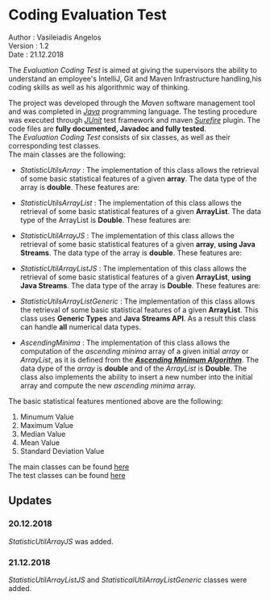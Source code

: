 # Coding Evaluation Test

Author : Vasileiadis Angelos</br>
Version : 1.2 </br>
Date : 21.12.2018  


The *Evaluation Coding Test* is aimed at giving the supervisors the ability to understand an employee's IntelliJ, Git and Maven Infrastructure handling,his coding skills as well as his algorithmic way of thinking.

The project was developed through the *Maven* software management tool and was completed in [*Java*](https://www.oracle.com/java/ "Java's Homepage") programming language. The testing procedure was executed through [*JUnit*](https://junit.org/junit5/ "JUnit's Homepage") test framework and maven [*Surefire*](https://maven.apache.org/surefire/maven-surefire-plugin/ "Surefire's Homepage") plugin. The code files are **fully documented, Javadoc and fully tested**. </br>The *Evaluation Coding Test* consists of six classes, as well as their corresponding test classes. </br>The main classes are the following: 

* *StatisticUtilsArray* : The implementation of this class allows the retrieval of some basic statistical features of a given **array**. The data type of the array is **double**. These features are:

* *StatisticUtilsArrayList* : The implementation of this class allows the retrieval of some basic statistical features of a given **ArrayList**. The data type of the ArrayList is **Double**. These features are:

* *StatisticUtilArrayJS* : The implementation of this class allows the retrieval of some basic statistical features of a given **array**, **using Java Streams**. The data type of the array is **double**. These features are:

* *StatisticUtilArrayListJS* : The implementation of this class allows the retrieval of some basic statistical features of a given **ArrayList**, **using Java Streams**. The data type of the array is **Double**. These features are:

* *StatisticUtilsArrayListGeneric* : The implementation of this class allows the retrieval of some basic statistical features of a given **ArrayList**. This class uses **Generic Types** and **Java Streams API**. As a result this class can handle **all** numerical data types. 

* *AscendingMinima* : The implementation of this class allows the computation of the *ascending minima* array of a given initial *array* or *ArrayList*, as it is defined from the [***Ascending Minimum Algorithm***](http://richardhartersworld.com/cri/2001/slidingmin.html). The data dype of the *array* is **double** and of the *ArrayList* is **Double**. The class also implements the ability to insert a new number into the initial array and compute the new *ascending minima* array. 

The basic statistical features mentioned above are the following:

   1. Minumum Value
   2. Maximum Value
   3. Median Value
   4. Mean Value
   5. Standard Deviation Value

The main classes can be found [here](https://github.com/vashmmy/Coding_Eval_Test/tree/master/src/main/java/Net2Grid) </br>
The test classes can be found [here](https://github.com/vashmmy/Coding_Eval_Test/tree/master/src/test/java/Net2Grid)

## Updates
### 20.12.2018 

*StatisticUtilArrayJS* was added.

### 21.12.2018

*StatisticUtilArrayListJS* and *StatisticalUtilArrayListGeneric* classes were added.